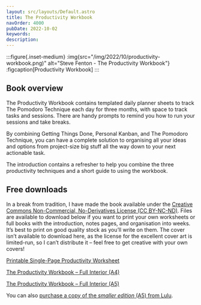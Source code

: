 ```yaml
---
layout: src/layouts/Default.astro
title: The Productivity Workbook
navOrder: 4000
pubDate: 2022-10-02
keywords: 
description: 
---
```


:::figure{.inset-medium}
:img{src="/img/2022/10/productivity-workbook.png)" alt="Steve Fenton - The Productivity Workbook"}
:figcaption[Productivity Workbook]
:::

## Book overview

The Productivity Workbook contains templated daily planner sheets to track The Pomodoro Technique each day for three months, with space to track tasks and sessions. There are handy prompts to remind you how to run your sessions and take breaks.

By combining Getting Things Done, Personal Kanban, and The Pomodoro Technique, you can have a complete solution to organising all your ideas and options from project-size big stuff all the way down to your next actionable task.

The introduction contains a refresher to help you combine the three productivity techniques and a short guide to using the workbook.

## Free downloads

In a break from tradition, I have made the book available under the [Creative Commons Non-Commercial, No-Derivatives License (CC BY-NC-ND)](https://www.creativecommons.org/licenses/by-nc-nd/4.0/). Files are available to download below if you want to print your own worksheets or full books with the introduction, notes pages, and organisation into weeks. It’s best to print on good quality stock as you’ll write on them. The cover isn’t available to download here, as the license for the excellent cover art is limited-run, so I can’t distribute it – feel free to get creative with your own covers!

[Printable Single-Page Productivity Worksheet](/downloads/the-productivity-worksheet.pdf)

[The Productivity Workbook – Full Interior (A4)](/downloads/the-productivity-workbook-full.pdf)

[The Productivity Workbook – Full Interior (A5)](/downloads/the-productivity-workbook-smaller.pdf)

You can also [purchase a copy of the *smaller edition* (A5) from Lulu](https://www.lulu.com/shop/steve-fenton/the-productivity-workbook-pocket-edition/paperback/product-pq72zy.html).